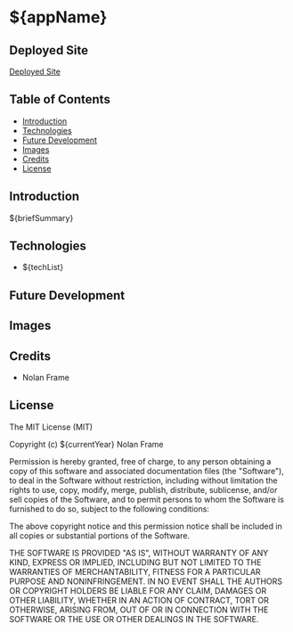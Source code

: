 # ${appName}

## Deployed Site

[Deployed Site](${deployedUrl})

## Table of Contents
* [Introduction](#introduction)
* [Technologies](#technologies)
* [Future Development](#future-development)
* [Images](#images)
* [Credits](#credits)
* [License](#license)

## Introduction

${briefSummary}

## Technologies

- ${techList}

## Future Development

## Images

## Credits

- Nolan Frame

## License

The MIT License (MIT)

Copyright (c) ${currentYear} Nolan Frame

Permission is hereby granted, free of charge, to any person obtaining a copy of this software and associated documentation files (the "Software"), to deal in the Software without restriction, including without limitation the rights to use, copy, modify, merge, publish, distribute, sublicense, and/or sell copies of the Software, and to permit persons to whom the Software is furnished to do so, subject to the following conditions:

The above copyright notice and this permission notice shall be included in all copies or substantial portions of the Software.

THE SOFTWARE IS PROVIDED "AS IS", WITHOUT WARRANTY OF ANY KIND, EXPRESS OR IMPLIED, INCLUDING BUT NOT LIMITED TO THE WARRANTIES OF MERCHANTABILITY, FITNESS FOR A PARTICULAR PURPOSE AND NONINFRINGEMENT. IN NO EVENT SHALL THE AUTHORS OR COPYRIGHT HOLDERS BE LIABLE FOR ANY CLAIM, DAMAGES OR OTHER LIABILITY, WHETHER IN AN ACTION OF CONTRACT, TORT OR OTHERWISE, ARISING FROM, OUT OF OR IN CONNECTION WITH THE SOFTWARE OR THE USE OR OTHER DEALINGS IN THE SOFTWARE.